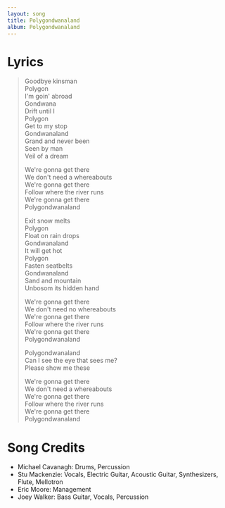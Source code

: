 ```yaml
---
layout: song
title: Polygondwanaland
album: Polygondwanaland
---
```


# Lyrics

> Goodbye kinsman  
> Polygon  
> I'm goin' abroad  
> Gondwana  
> Drift until I  
> Polygon  
> Get to my stop  
> Gondwanaland  
> Grand and never been  
> Seen by man  
> Veil of a dream  
>  
> We're gonna get there  
> We don't need a whereabouts  
> We're gonna get there  
> Follow where the river runs  
> We're gonna get there  
> Polygondwanaland  
>  
> Exit snow melts  
> Polygon  
> Float on rain drops  
> Gondwanaland  
> It will get hot  
> Polygon  
> Fasten seatbelts  
> Gondwanaland  
> Sand and mountain  
> Unbosom its hidden hand  
>  
> We're gonna get there  
> We don't need no whereabouts  
> We're gonna get there  
> Follow where the river runs  
> We're gonna get there  
> Polygondwanaland  
>  
> Polygondwanaland  
> Can I see the eye that sees me?  
> Please show me these  
>  
> We're gonna get there  
> We don't need a whereabouts  
> We're gonna get there  
> Follow where the river runs  
> We're gonna get there  
> Polygondwanaland  

# Song Credits

* Michael Cavanagh: Drums, Percussion
* Stu Mackenzie: Vocals, Electric Guitar, Acoustic Guitar, Synthesizers, Flute, Mellotron
* Eric Moore: Management
* Joey Walker: Bass Guitar, Vocals, Percussion

